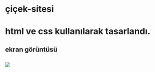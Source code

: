 <h1> çiçek-sitesi <h1>

html ve css kullanılarak tasarlandı.

<h2> ekran görüntüsü <h2>

![](çiçek-sitesi.gif)
